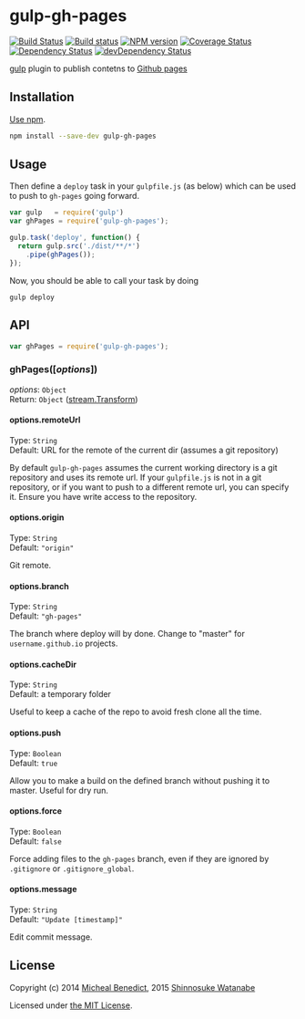 # gulp-gh-pages

[![Build Status](http://img.shields.io/travis/shinnn/gulp-gh-pages.svg)](http://travis-ci.org/shinnn/gulp-gh-pages)
[![Build status](https://ci.appveyor.com/api/projects/status/iskj8sml9luhkm21?svg=true)](https://ci.appveyor.com/project/ShinnosukeWatanabe/gulp-gh-pages)
[![NPM version](http://img.shields.io/npm/v/gulp-gh-pages.svg)](https://www.npmjs.com/package/gulp-gh-pages)
[![Coverage Status](https://img.shields.io/coveralls/shinnn/gulp-gh-pages.svg)](https://coveralls.io/r/shinnn/gulp-gh-pages)
[![Dependency Status](https://img.shields.io/david/shinnn/gulp-gh-pages.svg?label=deps)](https://david-dm.org/shinnn/gulp-gh-pages)
[![devDependency Status](https://img.shields.io/david/dev/shinnn/gulp-gh-pages.svg?label=devDeps)](https://david-dm.org/shinnn/gulp-gh-pages#info=devDependencies)

[gulp](http://gulpjs.com/) plugin to publish contetns to [Github pages](https://pages.github.com/)

## Installation

[Use npm](https://docs.npmjs.com/cli/install).

```sh
npm install --save-dev gulp-gh-pages
```

## Usage

Then define a `deploy` task in your `gulpfile.js` (as below) which can be used to push to `gh-pages` going forward.

```javascript
var gulp   = require('gulp')
var ghPages = require('gulp-gh-pages');

gulp.task('deploy', function() {
  return gulp.src('./dist/**/*')
    .pipe(ghPages());
});
```

Now, you should be able to call your task by doing 

```she
gulp deploy
```

## API

```javascript
var ghPages = require('gulp-gh-pages');
```

### ghPages([*options*])

*options*: `Object`  
Return: `Object` ([stream.Transform](https://nodejs.org/api/stream.html#stream_class_stream_transform_1))

#### options.remoteUrl

Type: `String`  
Default: URL for the remote of the current dir (assumes a git repository)

By default `gulp-gh-pages` assumes the current working directory is a git repository and uses its remote url. If your `gulpfile.js` is not in a git repository, or if you want to push to a different remote url, you can specify it. Ensure you have write access to the repository.

#### options.origin

Type: `String`  
Default: `"origin"`

Git remote.

#### options.branch

Type: `String`  
Default: `"gh-pages"`

The branch where deploy will by done. Change to "master" for `username.github.io` projects.

#### options.cacheDir

Type: `String`  
Default: a temporary folder

Useful to keep a cache of the repo to avoid fresh clone all the time.

#### options.push

Type: `Boolean`  
Default: `true`

Allow you to make a build on the defined branch without pushing it to master. Useful for dry  run.

#### options.force

Type: `Boolean`  
Default: `false`

Force adding files to the `gh-pages` branch, even if they are ignored by `.gitignore` or `.gitignore_global`.

#### options.message

Type: `String`  
Default: `"Update [timestamp]"`

Edit commit message.

## License

Copyright (c) 2014 [Micheal Benedict](https://github.com/rowoot), 2015 [Shinnosuke Watanabe](https://github.com/shinnn)

Licensed under [the MIT License](./LICENSE).
